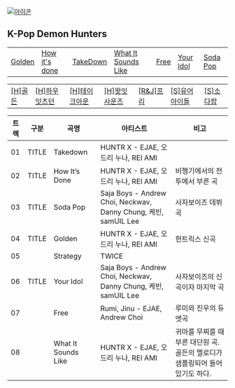 
[![아이콘](https://skillicons.dev/icons?i=heroku,emotion,ruby,bsd,gitlab,godot,pinia,nestjs,prometheus)](readme.md)


## K-Pop Demon Hunters

<table>
  <tr>
    <td><a href="huntrix_golden.md"      >Golden          </a></td>
    <td><a href="huntrix_how_its_done.md">How it's done   </a></td>
    <td><a href="huntrix_takedown.md"    >TakeDown        </a></td>
    <td><a href="huntrix_what_it_sounds_like.md"    >What It Sounds Like  </a></td>
    <td><a href="rumi_jinu_free.md"      >Free            </a></td>
    <td><a href="sajaboys_your_idol.md"  >Your Idol       </a></td>
    <td><a href="sajaboys_sodapop.md"    >Soda Pop        </a></td>
  </tr>
</table>



<table>
  <tr>
    <td><a href="huntrix_golden.md"      >[H]골든          </a></td>
    <td><a href="huntrix_how_its_done.md">[H]하우잇츠던  </a></td>
    <td><a href="huntrix_takedown.md"    >[H]테이크아운  </a></td>
    <td><a href="huntrix_what_it_sounds_like.md"    >[H]왓잇사운즈  </a></td>
    <td><a href="rumi_jinu_free.md"      >[R&J]프리     </a></td>
    <td><a href="sajaboys_your_idol.md"  >[S]유어아이돌  </a></td>
    <td><a href="sajaboys_sodapop.md"    >[S]소다팝     </a></td>
  </tr>
</table>


| 트랙 | 구분  | 곡명 | 아티스트 | 비고 | 
|------|------|------|------|------|
| 01 | TITLE | Takedown | HUNTR X - EJAE, 오드리 누나, REI AMI |   |
| 02 | TITLE | How It’s Done | HUNTR X - EJAE, 오드리 누나, REI AMI | 비행기에서의 전투에서 부른 곡 | 
| 03 | TITLE | Soda Pop | Saja Boys - Andrew Choi, Neckwav, Danny Chung, 케빈, samUIL Lee | 사자보이즈 데뷔 곡 | 
| 04 | TITLE | Golden | HUNTR X - EJAE, 오드리 누나, REI AMI | 헌트릭스 신곡 | 
| 05 |       | Strategy | TWICE |    |
| 06 | TITLE | Your Idol | Saja Boys - Andrew Choi, Neckwav, Danny Chung, 케빈, samUIL Lee | 사자보이즈의 신곡이자 마지막 곡 | 
| 07 |       | Free | Rumi, Jinu - EJAE, Andrew Choi  | 루미와 진우의 듀엣곡 | 
| 08 |       | What It Sounds Like | HUNTR X - EJAE, 오드리 누나, REI AMI | 귀마를 무찌를 때 부른 대단원 곡. 골든의 멜로디가 샘플링되어 들어있기도 하다. |

